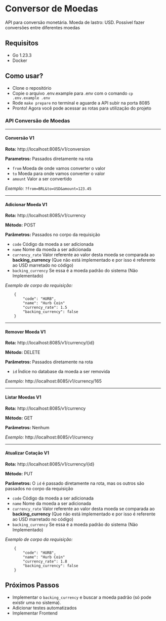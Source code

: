 # Conversor de Moedas

API para conversão monetária. 
Moeda de lastro: USD.
Possível fazer conversões entre diferentes moedas

## Requisitos

- Go 1.23.3
- Docker

## Como usar?

- Clone o repositório
- Copie o arquivo .env.example para .env com o comando ```cp .env.example .env```
- Rode ```make prepare``` no terminal e aguarde a API subir na porta 8085
- Pronto! Agora você pode acessar as rotas para utilização do projeto

### API Conversão de Moedas

---

#### Conversão V1

**Rota:** http://localhost:8085/v1/conversion

**Parametros:** Passados diretamente na rota
* ```from``` Moeda de onde vamos converter o valor
* ```to``` Moeda para onde vamos converter o valor
* ```amount``` Valor a ser convertido

*Exemplo:* ```?from=BRL&to=USD&amount=123.45```

---

#### Adicionar Moeda V1

**Rota:** http://localhost:8085/v1/currency

**Método:** POST

**Parâmetros:** Passados no corpo da requisição

* ```code``` Código da moeda a ser adicionada
* ```name``` Nome da moeda a ser adicionada
* ```currency_rate``` Valor referente ao valor desta moeda se comparada ao **backing_currency** (Que não está implementado e por isso é referente ao USD marretado no código)
* ```backing_currency``` Se essa é a moeda padrão do sistema (Não Implementado)

*Exemplo de corpo da requisição:*

```
    {
        "code": "HURB",
        "name": "Hurb Coin"
        "currency_rate": 1.5
        "backing_currency": false
    }
```

---

#### Remover Moeda V1

**Rota:** http://localhost:8085/v1/currency/{id}

**Método:** DELETE

**Parâmetros:** Passados diretamente na rota

* ```id``` Índice no database da moeda a ser removida

*Exemplo:* http://localhost:8085/v1/currency/165

---

#### Listar Moedas V1

**Rota:** http://localhost:8085/v1/currency

**Método:** GET

**Parâmetros:** Nenhum

*Exemplo:* http://localhost:8085/v1/currency

---

#### Atualizar Cotação V1

**Rota:** http://localhost:8085/v1/currency/{id}

**Método:** PUT

**Parâmetros:** O ```id``` é passado diretamente na rota, mas os outros são passados no corpo da requisição

* ```code``` Código da moeda a ser adicionada
* ```name``` Nome da moeda a ser adicionada
* ```currency_rate``` Valor referente ao valor desta moeda se comparada ao **backing_currency** (Que não está implementado e por isso é referente ao USD marretado no código)
* ```backing_currency``` Se essa é a moeda padrão do sistema (Não Implementado)

*Exemplo de corpo da requisição:*

```
    {
        "code": "HURB",
        "name": "Hurb Coin"
        "currency_rate": 1.8
        "backing_currency": false
    }
```

## Próximos Passos

* Implementar o ```backing_currency``` e buscar a moeda padrão (só pode existir uma no sistema).
* Adicionar testes automatizados
* Implementar Frontend